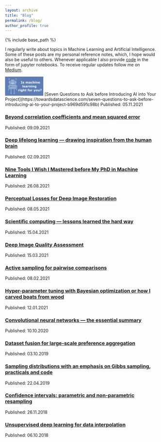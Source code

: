 ```yaml
---
layout: archive
title: "Blog"
permalink: /blog/
author_profile: true
---
```



{% include base_path %}

I regularly write about topics in Machine Learning and Artificial Intelligence. Some of these posts are my personal reference notes, which, I hope would also be useful to others. Whenever applicable I also provide [code](https://github.com/mikhailiuk/medium) in the form of jupyter notebooks. To receive regular updates follow me on [Medium](https://mikhailiuk.medium.com).

<p align="left">
<img src="./images/whynotuse.png" width="25%"> [Seven Questions to Ask before Introducing AI into Your Project](https://towardsdatascience.com/seven-questions-to-ask-before-introducing-ai-to-your-project-b969d591c98b)
Published: 05.11.2021
</p>


### [Beyond correlation coefficients and mean squared error](https://towardsdatascience.com/beyond-correlation-coefficients-and-mean-squared-error-952bd966cedb)
Published: 09.09.2021

### [Deep lifelong learning — drawing inspiration from the human brain](https://towardsdatascience.com/deep-lifelong-learning-drawing-inspiration-from-the-human-brain-c4518a2f4fb9)
Published: 02.09.2021

### [Nine Tools I Wish I Mastered before My PhD in Machine Learning](https://towardsdatascience.com/nine-tools-i-wish-i-mastered-before-my-phd-in-machine-learning-708c6dcb2fb0)
Published: 26.08.2021

### [Perceptual Losses for Deep Image Restoration](https://towardsdatascience.com/perceptual-losses-for-image-restoration-dd3c9de4113)
Published: 08.05.2021

### [Scientific computing — lessons learned the hard way](https://towardsdatascience.com/scientific-computing-lessons-learned-the-hard-way-db651f8f643a)
Published: 15.04.2021

### [Deep Image Quality Assessment](https://towardsdatascience.com/deep-image-quality-assessment-30ad71641fac)
Published: 15.03.2021

### [Active sampling for pairwise comparisons](https://towardsdatascience.com/active-sampling-for-pairwise-comparisons-476c2dc18231)
Published: 08.02.2021

### [Hyper-parameter tuning with Bayesian optimization or how I carved boats from wood](https://towardsdatascience.com/bayesian-optimization-or-how-i-carved-boats-from-wood-examples-and-code-78b9c79b31e5)
Published: 12.01.2021

### [Convolutional neural networks — the essential summary](https://towardsdatascience.com/cnn-cheat-sheet-the-essential-summary-for-a-quick-start-58820a14d3b4)
Published: 10.10.2020

### [Dataset fusion for large-scale preference aggregation](https://towardsdatascience.com/dataset-fusion-sushi-age-and-image-quality-and-what-the-hell-do-they-have-in-common-814e8dae7cf7)
Published: 03.10.2019

### [Sampling distributions with an emphasis on Gibbs sampling, practicals and code](https://towardsdatascience.com/can-you-do-better-sampling-strategies-with-an-emphasis-on-gibbs-sampling-practicals-and-code-c97730d54ebc)
Published: 22.04.2019

### [Confidence intervals: parametric and non-parametric resampling](https://towardsdatascience.com/a-note-on-parametric-and-non-parametric-bootstrap-resampling-72069b2be228)
Published: 26.11.2018

### [Unsupervised deep learning for data interpolation](https://towardsdatascience.com/unsupervised-learning-for-data-interpolation-e259cf5dc957)
Published: 06.10.2018


